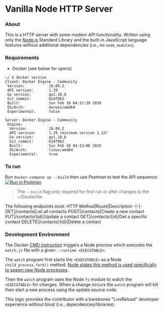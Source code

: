 # Vanilla Node HTTP Server

### About
This is a HTTP server with some modern API functionality. Written using only the [Node.js](nodejs.org/) Standard Library and the built-in JavaScript language features without additional dependencies (i.e., no `node_modules`). 

### Requirements
* Docker (see below for specs)
```
~/ $ docker version
Client: Docker Engine - Community
 Version:           18.09.2
 API version:       1.39
 Go version:        go1.10.8
 Git commit:        6247962
 Built:             Sun Feb 10 04:12:39 2019
 OS/Arch:           darwin/amd64
 Experimental:      false

Server: Docker Engine - Community
 Engine:
  Version:          18.09.2
  API version:      1.39 (minimum version 1.12)
  Go version:       go1.10.6
  Git commit:       6247962
  Built:            Sun Feb 10 04:13:06 2019
  OS/Arch:          linux/amd64
  Experimental:     true
  ```

### To run
Run `docker-compose up --build` then use Postman to test the API sequence: [![Run in Postman](https://run.pstmn.io/button.svg)](https://app.getpostman.com/run-collection/3aedd494f3505f43766d)

> The `--build` flag only required for first run or after changes to the ~/Dockerfile

The following endpoints exist:
HTTP Method|Route|Description
-|-|-
GET|/contacts|List all contacts
POST|/contacts|Create a new contact
PUT|/contacts/{id}|Update a contact
GET|/contacts/{id}|Get a specific contact
DELETE|/contacts/{id}|Delete a contact

### Development Environment
The Docker [CMD instruction](https://docs.docker.com/engine/reference/builder/#cmd) triggers a Node process which executes the `watch.js` file with a given `--runtime <EXECUTABLE>`.

The `watch` program first starts the `<EXECUTABLE>` as a Node `child_process.fork()` method. [Node states this method is used specifically to spawn new Node processes](https://nodejs.org/docs/latest-v12.x/api/child_process.html#child_process_child_process_fork_modulepath_args_options).

Then the `watch` program uses the Node `fs` module to watch the `<EXECUTABLE>` for changes. When a change occurs the `watch` program will kill then start a new process using the update source code.

This logic provides the contributor with a barebones "LiveReload" developer experience without bloat (i.e., dependencies/libraries).
